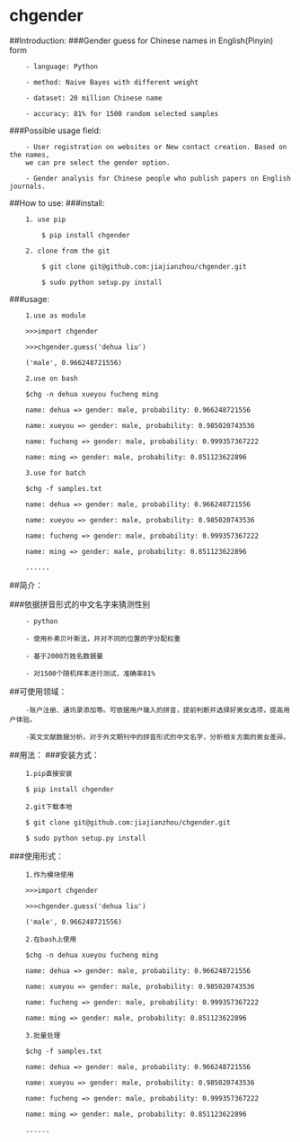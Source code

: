 chgender
==============================================================

##Introduction:
###Gender guess for Chinese names in English(Pinyin) form

		- language: Python

		- method: Naive Bayes with different weight

		- dataset: 20 million Chinese name

		- accuracy: 81% for 1500 random selected samples

###Possible usage field:

		- User registration on websites or New contact creation. Based on the names, 
		we can pre select the gender option. 

		- Gender analysis for Chinese people who publish papers on English journals.

##How to use:
###install:

		1. use pip

			$ pip install chgender

		2. clone from the git

			$ git clone git@github.com:jiajianzhou/chgender.git

			$ sudo python setup.py install

###usage:

		1.use as module

		>>>import chgender

		>>>chgender.guess('dehua liu')

		('male', 0.966248721556)

		2.use on bash

		$chg -n dehua xueyou fucheng ming

		name: dehua => gender: male, probability: 0.966248721556

		name: xueyou => gender: male, probability: 0.985020743536

		name: fucheng => gender: male, probability: 0.999357367222

		name: ming => gender: male, probability: 0.851123622896

		3.use for batch 

		$chg -f samples.txt

		name: dehua => gender: male, probability: 0.966248721556

		name: xueyou => gender: male, probability: 0.985020743536

		name: fucheng => gender: male, probability: 0.999357367222

		name: ming => gender: male, probability: 0.851123622896

		......


##简介：

###依据拼音形式的中文名字来猜测性别

		- python

		- 使用朴素贝叶斯法，并对不同的位置的字分配权重

		- 基于2000万姓名数据量

		- 对1500个随机样本进行测试，准确率81%


##可使用领域：

		-账户注册、通讯录添加等。可依据用户输入的拼音，提前判断并选择好男女选项，提高用户体验。

		-英文文献数据分析。对于外文期刊中的拼音形式的中文名字，分析相关方面的男女差异。


##用法：
###安装方式：

		1.pip直接安装

		$ pip install chgender

		2.git下载本地

		$ git clone git@github.com:jiajianzhou/chgender.git

		$ sudo python setup.py install

###使用形式：

		1.作为模块使用

		>>>import chgender

		>>>chgender.guess('dehua liu')

		('male', 0.966248721556)

		2.在bash上使用

		$chg -n dehua xueyou fucheng ming

		name: dehua => gender: male, probability: 0.966248721556
		
		name: xueyou => gender: male, probability: 0.985020743536

		name: fucheng => gender: male, probability: 0.999357367222

		name: ming => gender: male, probability: 0.851123622896

		3.批量处理

		$chg -f samples.txt

		name: dehua => gender: male, probability: 0.966248721556

		name: xueyou => gender: male, probability: 0.985020743536

		name: fucheng => gender: male, probability: 0.999357367222

		name: ming => gender: male, probability: 0.851123622896

		......


